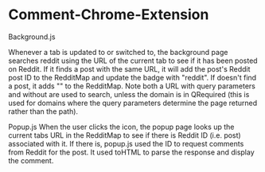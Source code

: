 # Comment-Chrome-Extension
Background.js

Whenever a tab is updated to or switched to, the background page searches reddit using the URL of the current tab to see if it has been posted on Reddit. If it finds a post with the same URL, it will add the post's Reddit post ID to the RedditMap and update the badge with "reddit". If doesn't find a post, it adds "" to the RedditMap. Note both a URL with query parameters and without are used to search, unless the domain is in QRequired (this is used for domains where the query parameters determine the page returned rather than the path).

Popup.js
When the user clicks the icon, the popup page looks up the current tabs URL in the RedditMap to see if there is Reddit ID (i.e. post) associated with it. If there is, popup.js used the ID to request comments from Reddit for the post. It used toHTML to parse the response and display the comment.
